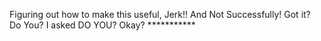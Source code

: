 Figuring out how to make this useful, Jerk!! And Not Successfully! Got it? Do You? I asked DO YOU? Okay? ***********

